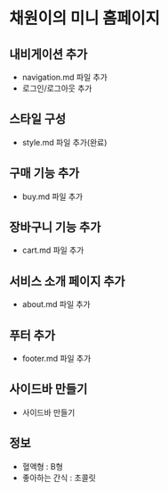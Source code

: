 # 채원이의 미니 홈페이지

## 내비게이션 추가
- navigation.md 파일 추가
- 로그인/로그아웃 추가
## 스타일 구성
- style.md 파일 추가(완료)

## 구매 기능 추가
- buy.md 파일 추가
## 장바구니 기능 추가
- cart.md 파일 추가

## 서비스 소개 페이지 추가
- about.md 파일 추가

## 푸터 추가
- footer.md 파일 추가

## 사이드바 만들기
- 사이드바 만들기 

## 정보
- 혈액형 : B형
- 좋아하는 간식 : 초콜릿
